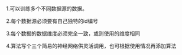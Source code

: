 1.可以训练多个不同数据源的数据。

2.每个数据源必须要有自己独特的id编号

3.每个数据的数据维度必须完全一致，或则使用的维度相同

4.算法写个三个简易的神经网络供灵活调用，也可根据使用情况再添加算法